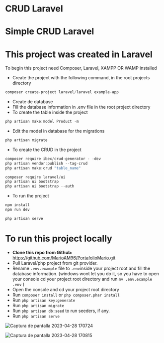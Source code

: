 # CRUD Laravel

# Simple CRUD Laravel

# **This project was created in Laravel**

To begin this project need Composer, Laravel, XAMPP OR WAMP installed

- Create the project with the following command, in the root projects directory

```jsx
composer create-project laravel/laravel example-app
```

- Create de database
- Fill the database information in .env file in the root project directory
- To create the table inside the project

```jsx
php artisan make:model Product -m
```

- Edit the model in database for the migrations

```jsx
php artisan migrate
```

- To create the CRUD in the project

```jsx
composer require ibex/crud-generator - -dev
php artisan vendor:publish --tag-crud
php artisan make:crud "table_name"

composer require laravel/ui
php artisan ui bootstrap
php artisan ui bootstrap --auth
```

- To run the project

```jsx
npm install
npm run dev

php artisan serve
```

# **To run this project locally**

- **Clone this repo from Github:** https://github.com/MarioAM96/PortafolioMario.git
- Pull Laravel/php project from git provider.
- Rename `.env.example` file to `.env`inside your project root and fill the database information. (windows wont let you do it, so you have to open your console cd your project root directory and run `mv .env.example .env` )
- Open the console and cd your project root directory
- Run `composer install` or `php composer.phar install`
- Run `php artisan key:generate`
- Run `php artisan migrate`
- Run `php artisan db:seed` to run seeders, if any.
- Run `php artisan serve`

![Captura de pantalla 2023-04-28 170724](https://user-images.githubusercontent.com/91484233/235262785-5c720026-dbbd-4252-bc5b-4214fad7a00d.png)

![Captura de pantalla 2023-04-28 170815](https://user-images.githubusercontent.com/91484233/235262801-fe588315-c96d-4640-9748-60651350fdcd.png)

